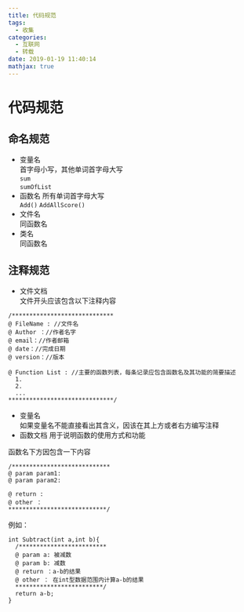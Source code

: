```yaml
---
title: 代码规范
tags:
  - 收集
categories:
  - 互联网
  - 转载
date: 2019-01-19 11:40:14
mathjax: true
---
```


# 代码规范
  ## 命名规范
  + 变量名   
  首字母小写，其他单词首字母大写   
  `sum`   
  `sumOfList`
  + 函数名
  所有单词首字母大写   
  `Add()`
  `AddAllScore()`   
  + 文件名   
  同函数名
  + 类名  
  同函数名
  ## 注释规范
  + 文件文档   
  文件开头应该包含以下注释内容
  ```
  /*****************************
  @ FileName : //文件名
  @ Author ：//作者名字
  @ email：//作者邮箱
  @ date：//完成日期
  @ version：//版本

  @ Function List : //主要的函数列表，每条记录应包含函数名及其功能的简要描述
    1.
    2.
    ... 
  ******************************/
  ```
  + 变量名   
  如果变量名不能直接看出其含义，因该在其上方或者右方编写注释
  + 函数文档
  用于说明函数的使用方式和功能

  函数名下方因包含一下内容
  ```
  /****************************
  @ param param1:
  @ param param2:

  @ return :
  @ other ：
  ****************************/
  ```
  例如：
  ```
  int Subtract(int a,int b){
    /*************************
    @ param a: 被减数
    @ param b: 减数
    @ return ：a-b的结果
    @ other ： 在int型数据范围内计算a-b的结果
    *************************/
    return a-b;
  }
  ```
